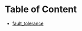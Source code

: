 # Table of Content

- [fault_tolerance](https://git.epam.com/epm-cdp/global-java-foundation-program/java-courses/-/blob/main/microservices-fundamentals/materials/fault_tolerance/README.md)
